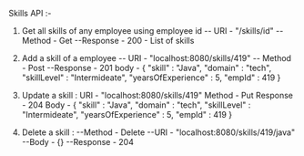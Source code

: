 Skills API :- 
1. Get all skills of any employee using employee id
   -- URI - "/skills/id"
   --Method - Get
   --Response - 200 - List of skills

2. Add a skill of a employee
      -- URI - "localhost:8080/skills/419"
      -- Method - Post
      --Response - 201
      body -
   {
   "skill" : "Java",
   "domain" : "tech",
   "skillLevel" : "Intermideate",
   "yearsOfExperience" : 5,
   "empId" : 419
   }

3. Update a skill :
   URI - "localhost:8080/skills/419"
   Method - Put
   Response - 204 
   Body -
   {
   "skill" : "Java",
   "domain" : "tech",
   "skillLevel" : "Intermideate",
   "yearsOfExperience" : 5,
   "empId" : 419
   }

4. Delete a skill :
   --Method - Delete
   --URI - "localhost:8080/skills/419/java"
   --Body - {}
   --Response - 204